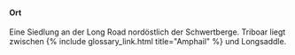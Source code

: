 ---
---
#### Ort

Eine Siedlung an der Long Road nordöstlich der Schwertberge. Triboar liegt zwischen {% include glossary_link.html title="Amphail" %} und Longsaddle.